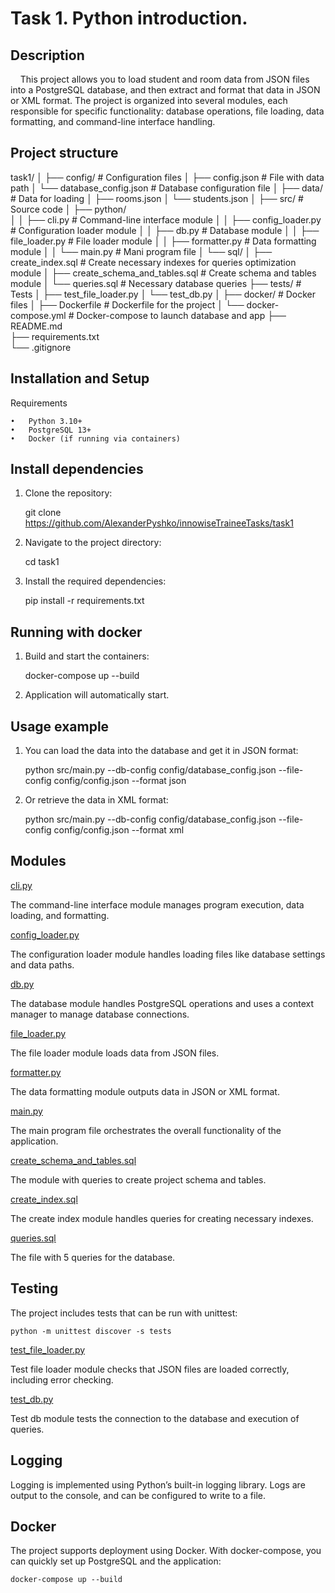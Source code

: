 # Task 1. Python introduction.

## Description
&nbsp;&nbsp;&nbsp;&nbsp;This project allows you to load student and room data from JSON files into a PostgreSQL database, and then extract and format that data in JSON or XML format. The project is organized into several modules, each responsible for specific functionality: database operations, file loading, data formatting, and command-line interface handling.

## Project structure

task1/
│
├── config/                     # Configuration files
│   ├── config.json             # File with data path
│   └── database_config.json    # Database configuration file
│
├── data/                       # Data for loading
│   ├── rooms.json
│   └── students.json
│
├── src/                        # Source code
│   ├── python/     
│   │    ├── cli.py                # Command-line interface module
│   │    ├── config_loader.py      # Configuration loader module
│   │    ├── db.py                 # Database module
│   │    ├── file_loader.py        # File loader module
│   │    ├── formatter.py          # Data formatting module
│   │    └── main.py               # Mani program file
│   └── sql/
│         ├── create_index.sql              # Create necessary indexes for queries optimization module
│         ├── create_schema_and_tables.sql  # Create schema and tables module
│         └── queries.sql                   # Necessary database queries
├── tests/                    # Tests
│   ├── test_file_loader.py
│   └── test_db.py
│
├── docker/                   # Docker files
│   ├── Dockerfile            # Dockerfile for the project
│   └── docker-compose.yml    # Docker-compose to launch database and app
├── README.md                 
├── requirements.txt          
└── .gitignore

 ## Installation and Setup

Requirements

	•	Python 3.10+
	•	PostgreSQL 13+
	•	Docker (if running via containers)

## Install dependencies
1.	Clone the repository:

    git clone https://github.com/AlexanderPyshko/innowiseTraineeTasks/task1

2.	Navigate to the project directory:
    
    cd task1

3. Install the required dependencies:
    
    
    pip install -r requirements.txt

## Running with docker
1.  Build and start the containers:
    
    
    docker-compose up --build

2.  Application will automatically start.

## Usage example
1.	You can load the data into the database and get it in JSON format:
        
    python src/main.py --db-config config/database_config.json --file-config config/config.json --format json

2.  Or retrieve the data in XML format:
    
    
    python src/main.py --db-config config/database_config.json --file-config config/config.json --format xml

## Modules

[cli.py](./src/python/cli.py)

The command-line interface module manages program execution, data loading, and formatting.

[config_loader.py](./src/python/config_loader.py)

The configuration loader module handles loading files like database settings and data paths.

[db.py](./src/python/db.py)

The database module handles PostgreSQL operations and uses a context manager to manage database connections.

[file_loader.py](./src/python/file_loader.py)

The file loader module loads data from JSON files.

[formatter.py](./src/python/formatter.py)

The data formatting module outputs data in JSON or XML format.

[main.py](./src/python/main.py)

The main program file orchestrates the overall functionality of the application.

[create_schema_and_tables.sql](.src/sql/create_schema_and_tables.sql)

The module with queries to create project schema and tables.

[create_index.sql](./src/sql/create_index.sql)

The create index module handles queries for creating necessary indexes.

[queries.sql](.src/sql/queries.sql)

The file with 5 queries for the database.

## Testing

The project includes tests that can be run with unittest:

    python -m unittest discover -s tests

[test_file_loader.py](./tests/test_file_loade.py)

Test file loader module checks that JSON files are loaded correctly, including error checking.

[test_db.py](./tests/test_db.py)

Test db module tests the connection to the database and execution of queries.

## Logging

Logging is implemented using Python’s built-in logging library. Logs are output to the console, and can be configured to write to a file.

## Docker

The project supports deployment using Docker. With docker-compose, you can quickly set up PostgreSQL and the application:
    
    docker-compose up --build

